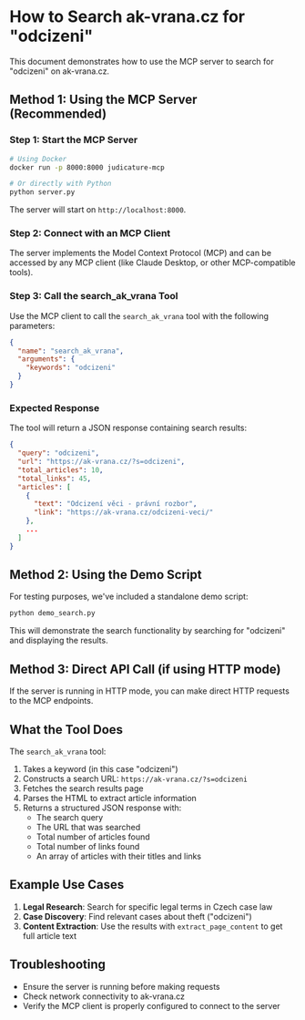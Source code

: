 # How to Search ak-vrana.cz for "odcizeni"

This document demonstrates how to use the MCP server to search for "odcizeni" on ak-vrana.cz.

## Method 1: Using the MCP Server (Recommended)

### Step 1: Start the MCP Server

```bash
# Using Docker
docker run -p 8000:8000 judicature-mcp

# Or directly with Python
python server.py
```

The server will start on `http://localhost:8000`.

### Step 2: Connect with an MCP Client

The server implements the Model Context Protocol (MCP) and can be accessed by any MCP client (like Claude Desktop, or other MCP-compatible tools).

### Step 3: Call the search_ak_vrana Tool

Use the MCP client to call the `search_ak_vrana` tool with the following parameters:

```json
{
  "name": "search_ak_vrana",
  "arguments": {
    "keywords": "odcizeni"
  }
}
```

### Expected Response

The tool will return a JSON response containing search results:

```json
{
  "query": "odcizeni",
  "url": "https://ak-vrana.cz/?s=odcizeni",
  "total_articles": 10,
  "total_links": 45,
  "articles": [
    {
      "text": "Odcizení věci - právní rozbor",
      "link": "https://ak-vrana.cz/odcizeni-veci/"
    },
    ...
  ]
}
```

## Method 2: Using the Demo Script

For testing purposes, we've included a standalone demo script:

```bash
python demo_search.py
```

This will demonstrate the search functionality by searching for "odcizeni" and displaying the results.

## Method 3: Direct API Call (if using HTTP mode)

If the server is running in HTTP mode, you can make direct HTTP requests to the MCP endpoints.

## What the Tool Does

The `search_ak_vrana` tool:

1. Takes a keyword (in this case "odcizeni")
2. Constructs a search URL: `https://ak-vrana.cz/?s=odcizeni`
3. Fetches the search results page
4. Parses the HTML to extract article information
5. Returns a structured JSON response with:
   - The search query
   - The URL that was searched
   - Total number of articles found
   - Total number of links found
   - An array of articles with their titles and links

## Example Use Cases

1. **Legal Research**: Search for specific legal terms in Czech case law
2. **Case Discovery**: Find relevant cases about theft ("odcizeni")
3. **Content Extraction**: Use the results with `extract_page_content` to get full article text

## Troubleshooting

- Ensure the server is running before making requests
- Check network connectivity to ak-vrana.cz
- Verify the MCP client is properly configured to connect to the server
